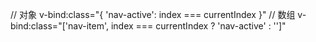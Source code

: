 // 对象
v-bind:class="{ 'nav-active': index === currentIndex }"
// 数组
v-bind:class="['nav-item', index === currentIndex ? 'nav-active' : '']"